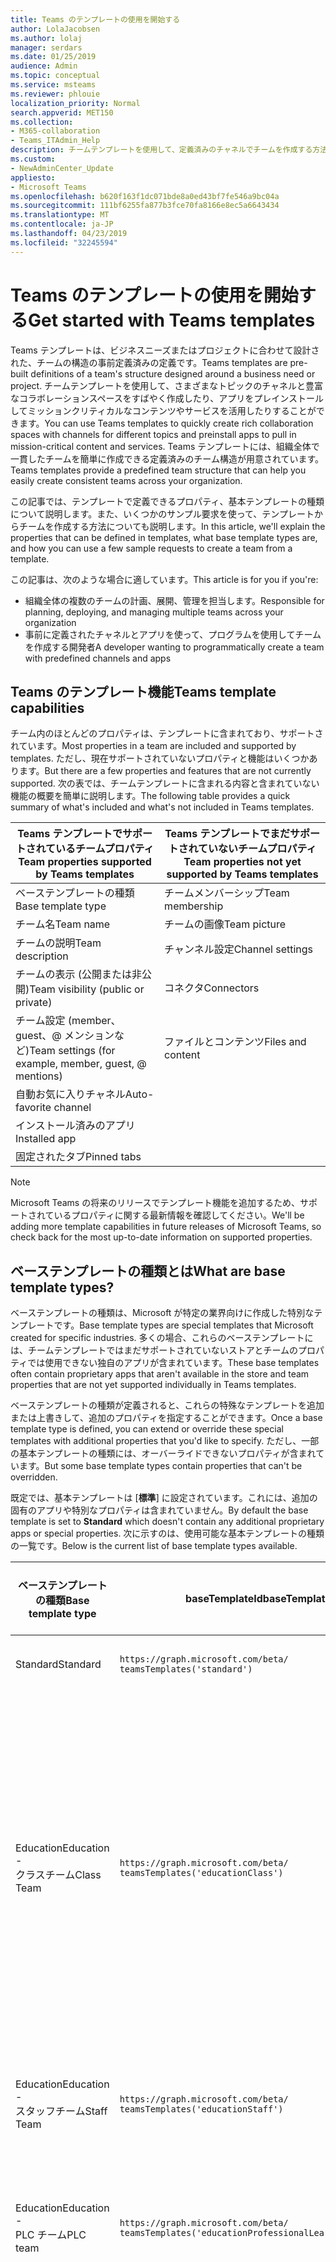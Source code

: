 ```yaml
---
title: Teams のテンプレートの使用を開始する
author: LolaJacobsen
ms.author: lolaj
manager: serdars
ms.date: 01/25/2019
audience: Admin
ms.topic: conceptual
ms.service: msteams
ms.reviewer: phlouie
localization_priority: Normal
search.appverid: MET150
ms.collection:
- M365-collaboration
- Teams_ITAdmin_Help
description: チームテンプレートを使用して、定義済みのチャネルでチームを作成する方法について説明します。
ms.custom:
- NewAdminCenter_Update
appliesto:
- Microsoft Teams
ms.openlocfilehash: b620f163f1dc071bde8a0ed43bf7fe546a9bc04a
ms.sourcegitcommit: 111bf6255fa877b3fce70fa8166e8ec5a6643434
ms.translationtype: MT
ms.contentlocale: ja-JP
ms.lasthandoff: 04/23/2019
ms.locfileid: "32245594"
---
```

# <a name="get-started-with-teams-templates"></a><span data-ttu-id="248df-103">Teams のテンプレートの使用を開始する</span><span class="sxs-lookup"><span data-stu-id="248df-103">Get started with Teams templates</span></span> 

<span data-ttu-id="248df-104">Teams テンプレートは、ビジネスニーズまたはプロジェクトに合わせて設計された、チームの構造の事前定義済みの定義です。</span><span class="sxs-lookup"><span data-stu-id="248df-104">Teams templates are pre-built definitions of a team's structure designed around a business need or project.</span></span> <span data-ttu-id="248df-105">チームテンプレートを使用して、さまざまなトピックのチャネルと豊富なコラボレーションスペースをすばやく作成したり、アプリをプレインストールしてミッションクリティカルなコンテンツやサービスを活用したりすることができます。</span><span class="sxs-lookup"><span data-stu-id="248df-105">You can use Teams templates to quickly create rich collaboration spaces with channels for different topics and preinstall apps to pull in mission-critical content and services.</span></span> <span data-ttu-id="248df-106">Teams テンプレートには、組織全体で一貫したチームを簡単に作成できる定義済みのチーム構造が用意されています。</span><span class="sxs-lookup"><span data-stu-id="248df-106">Teams templates provide a predefined team structure that can help you easily create consistent teams across your organization.</span></span> 

<span data-ttu-id="248df-107">この記事では、テンプレートで定義できるプロパティ、基本テンプレートの種類について説明します。また、いくつかのサンプル要求を使って、テンプレートからチームを作成する方法についても説明します。</span><span class="sxs-lookup"><span data-stu-id="248df-107">In this article, we'll explain the properties that can be defined in templates, what base template types are, and how you can use a few sample requests to create a team from a template.</span></span>
 
<span data-ttu-id="248df-108">この記事は、次のような場合に適しています。</span><span class="sxs-lookup"><span data-stu-id="248df-108">This article is for you if you're:</span></span>

- <span data-ttu-id="248df-109">組織全体の複数のチームの計画、展開、管理を担当します。</span><span class="sxs-lookup"><span data-stu-id="248df-109">Responsible for planning, deploying, and managing multiple teams across your organization</span></span><br>
- <span data-ttu-id="248df-110">事前に定義されたチャネルとアプリを使って、プログラムを使用してチームを作成する開発者</span><span class="sxs-lookup"><span data-stu-id="248df-110">A developer wanting to programmatically create a team with predefined channels and apps</span></span> 

## <a name="teams-template-capabilities"></a><span data-ttu-id="248df-111">Teams のテンプレート機能</span><span class="sxs-lookup"><span data-stu-id="248df-111">Teams template capabilities</span></span>

<span data-ttu-id="248df-112">チーム内のほとんどのプロパティは、テンプレートに含まれており、サポートされています。</span><span class="sxs-lookup"><span data-stu-id="248df-112">Most properties in a team are included and supported by templates.</span></span> <span data-ttu-id="248df-113">ただし、現在サポートされていないプロパティと機能はいくつかあります。</span><span class="sxs-lookup"><span data-stu-id="248df-113">But there are a few properties and features that are not currently supported.</span></span> <span data-ttu-id="248df-114">次の表では、チームテンプレートに含まれる内容と含まれていない機能の概要を簡単に説明します。</span><span class="sxs-lookup"><span data-stu-id="248df-114">The following table provides a quick summary of what's included and what's not included in Teams templates.</span></span>

| <span data-ttu-id="248df-115">**Teams テンプレートでサポートされているチームプロパティ**</span><span class="sxs-lookup"><span data-stu-id="248df-115">**Team properties supported by Teams templates**</span></span> | <span data-ttu-id="248df-116">**Teams テンプレートでまだサポートされていないチームプロパティ**</span><span class="sxs-lookup"><span data-stu-id="248df-116">**Team properties not yet supported by Teams templates**</span></span> |
| ------------------------------------------------ | -------------------------------------------------------- |
| <span data-ttu-id="248df-117">ベーステンプレートの種類</span><span class="sxs-lookup"><span data-stu-id="248df-117">Base template type</span></span> | <span data-ttu-id="248df-118">チームメンバーシップ</span><span class="sxs-lookup"><span data-stu-id="248df-118">Team membership</span></span> |
| <span data-ttu-id="248df-119">チーム名</span><span class="sxs-lookup"><span data-stu-id="248df-119">Team name</span></span> | <span data-ttu-id="248df-120">チームの画像</span><span class="sxs-lookup"><span data-stu-id="248df-120">Team picture</span></span> |
| <span data-ttu-id="248df-121">チームの説明</span><span class="sxs-lookup"><span data-stu-id="248df-121">Team description</span></span> | <span data-ttu-id="248df-122">チャンネル設定</span><span class="sxs-lookup"><span data-stu-id="248df-122">Channel settings</span></span> |
| <span data-ttu-id="248df-123">チームの表示 (公開または非公開)</span><span class="sxs-lookup"><span data-stu-id="248df-123">Team visibility (public or private)</span></span> | <span data-ttu-id="248df-124">コネクタ</span><span class="sxs-lookup"><span data-stu-id="248df-124">Connectors</span></span> |
| <span data-ttu-id="248df-125">チーム設定 (member、guest、@ メンションなど)</span><span class="sxs-lookup"><span data-stu-id="248df-125">Team settings (for example, member, guest, @ mentions)</span></span> | <span data-ttu-id="248df-126">ファイルとコンテンツ</span><span class="sxs-lookup"><span data-stu-id="248df-126">Files and content</span></span> |
| <span data-ttu-id="248df-127">自動お気に入りチャネル</span><span class="sxs-lookup"><span data-stu-id="248df-127">Auto-favorite channel</span></span> | |
| <span data-ttu-id="248df-128">インストール済みのアプリ</span><span class="sxs-lookup"><span data-stu-id="248df-128">Installed app</span></span> | |
| <span data-ttu-id="248df-129">固定されたタブ</span><span class="sxs-lookup"><span data-stu-id="248df-129">Pinned tabs</span></span> | | 

> [!NOTE]
> <span data-ttu-id="248df-130">Microsoft Teams の将来のリリースでテンプレート機能を追加するため、サポートされているプロパティに関する最新情報を確認してください。</span><span class="sxs-lookup"><span data-stu-id="248df-130">We'll be adding more template capabilities in future releases of Microsoft Teams, so check back for the most up-to-date information on supported properties.</span></span>

## <a name="what-are-base-template-types"></a><span data-ttu-id="248df-131">ベーステンプレートの種類とは</span><span class="sxs-lookup"><span data-stu-id="248df-131">What are base template types?</span></span>

<span data-ttu-id="248df-132">ベーステンプレートの種類は、Microsoft が特定の業界向けに作成した特別なテンプレートです。</span><span class="sxs-lookup"><span data-stu-id="248df-132">Base template types are special templates that Microsoft created for specific industries.</span></span> <span data-ttu-id="248df-133">多くの場合、これらのベーステンプレートには、チームテンプレートではまだサポートされていないストアとチームのプロパティでは使用できない独自のアプリが含まれています。</span><span class="sxs-lookup"><span data-stu-id="248df-133">These base templates often contain proprietary apps that aren't available in the store and team properties that are not yet supported individually in Teams templates.</span></span>

<span data-ttu-id="248df-134">ベーステンプレートの種類が定義されると、これらの特殊なテンプレートを追加または上書きして、追加のプロパティを指定することができます。</span><span class="sxs-lookup"><span data-stu-id="248df-134">Once a base template type is defined, you can extend or override these special templates with additional properties that you'd like to specify.</span></span> <span data-ttu-id="248df-135">ただし、一部の基本テンプレートの種類には、オーバーライドできないプロパティが含まれています。</span><span class="sxs-lookup"><span data-stu-id="248df-135">But some base template types contain properties that can't be overridden.</span></span> 

<span data-ttu-id="248df-136">既定では、基本テンプレートは [**標準**] に設定されています。これには、追加の固有のアプリや特別なプロパティは含まれていません。</span><span class="sxs-lookup"><span data-stu-id="248df-136">By default the base template is set to **Standard** which doesn't contain any additional proprietary apps or special properties.</span></span> <span data-ttu-id="248df-137">次に示すのは、使用可能な基本テンプレートの種類の一覧です。</span><span class="sxs-lookup"><span data-stu-id="248df-137">Below is the current list of base template types available.</span></span>

| <span data-ttu-id="248df-138">ベーステンプレートの種類</span><span class="sxs-lookup"><span data-stu-id="248df-138">Base template type</span></span> | <span data-ttu-id="248df-139">baseTemplateId</span><span class="sxs-lookup"><span data-stu-id="248df-139">baseTemplateId</span></span> | <span data-ttu-id="248df-140">この基本テンプレートに含まれるプロパティ</span><span class="sxs-lookup"><span data-stu-id="248df-140">Properties that come with this base template</span></span> |
| ------------------ | -------------- | ----------------------------------------------------- |
| <span data-ttu-id="248df-141">Standard</span><span class="sxs-lookup"><span data-stu-id="248df-141">Standard</span></span> | `https://graph.microsoft.com/beta/`<br>`teamsTemplates('standard')` | <span data-ttu-id="248df-142">追加のアプリとプロパティはありません</span><span class="sxs-lookup"><span data-stu-id="248df-142">No additional apps and properties</span></span> |
| <span data-ttu-id="248df-143">Education</span><span class="sxs-lookup"><span data-stu-id="248df-143">Education -</span></span><br><span data-ttu-id="248df-144">クラスチーム</span><span class="sxs-lookup"><span data-stu-id="248df-144">Class Team</span></span> | `https://graph.microsoft.com/beta/`<br>`teamsTemplates('educationClass')` | <span data-ttu-id="248df-145">アプリ</span><span class="sxs-lookup"><span data-stu-id="248df-145">Apps:</span></span><ul><li><span data-ttu-id="248df-146">OneNote Class Notebook ( **[全般**] タブに固定されています)</span><span class="sxs-lookup"><span data-stu-id="248df-146">OneNote Class Notebook (pinned to the **General** tab)</span></span> </li><li><span data-ttu-id="248df-147">課題アプリ ( **[全般**] タブに固定されています)</span><span class="sxs-lookup"><span data-stu-id="248df-147">Assignments app (pinned to the **General** tab)</span></span></li></ul> <span data-ttu-id="248df-148">チームのプロパティ:</span><span class="sxs-lookup"><span data-stu-id="248df-148">Team properties:</span></span><ul><li><span data-ttu-id="248df-149">チームの表示が**HiddenMembership**に設定されている (上書きできない)</span><span class="sxs-lookup"><span data-stu-id="248df-149">Team visibility set to **HiddenMembership** (cannot be overridden)</span></span></li></ul> |
| <span data-ttu-id="248df-150">Education</span><span class="sxs-lookup"><span data-stu-id="248df-150">Education -</span></span><br><span data-ttu-id="248df-151">スタッフチーム</span><span class="sxs-lookup"><span data-stu-id="248df-151">Staff Team</span></span> | `https://graph.microsoft.com/beta/`<br>`teamsTemplates('educationStaff')` | <span data-ttu-id="248df-152">アプリ</span><span class="sxs-lookup"><span data-stu-id="248df-152">Apps:</span></span><ul><li><span data-ttu-id="248df-153">OneNote スタッフノートブック ( **[全般**] タブに固定されています)</span><span class="sxs-lookup"><span data-stu-id="248df-153">OneNote Staff Notebook (pinned to the **General** tab)</span></span></li></ul> |
|<span data-ttu-id="248df-154">Education</span><span class="sxs-lookup"><span data-stu-id="248df-154">Education -</span></span><br><span data-ttu-id="248df-155">PLC チーム</span><span class="sxs-lookup"><span data-stu-id="248df-155">PLC team</span></span> |`https://graph.microsoft.com/beta/`<br>`teamsTemplates('educationProfessionalLearningCommunity')` | <span data-ttu-id="248df-156">アプリ</span><span class="sxs-lookup"><span data-stu-id="248df-156">Apps:</span></span><ul><li><span data-ttu-id="248df-157">OneNote PLC ノートブック ( **[全般**] タブに固定されています)</span><span class="sxs-lookup"><span data-stu-id="248df-157">OneNote PLC Notebook (pinned to the **General** tab)</span></span></ul></li>|
| <span data-ttu-id="248df-158">向け</span><span class="sxs-lookup"><span data-stu-id="248df-158">Retail -</span></span><br><span data-ttu-id="248df-159">ストア</span><span class="sxs-lookup"><span data-stu-id="248df-159">Store</span></span> | `https://graph.microsoft.com/beta/`<br>`teamsTemplates('retailStore')` | <span data-ttu-id="248df-160">チャネル</span><span class="sxs-lookup"><span data-stu-id="248df-160">Channels:</span></span><ul><li><span data-ttu-id="248df-161">シフトハンド</span><span class="sxs-lookup"><span data-stu-id="248df-161">Shift handoff</span></span></li><li><span data-ttu-id="248df-162">意欲</span><span class="sxs-lookup"><span data-stu-id="248df-162">Learning</span></span></li></ul><span data-ttu-id="248df-163">チームのプロパティ</span><span class="sxs-lookup"><span data-stu-id="248df-163">Team properties</span></span><ul><li><span data-ttu-id="248df-164">チームの表示がパブリックに設定</span><span class="sxs-lookup"><span data-stu-id="248df-164">Team visibility set to Public</span></span></li></ul><span data-ttu-id="248df-165">メンバーの権限</span><span class="sxs-lookup"><span data-stu-id="248df-165">Member permissions</span></span><ul><li><span data-ttu-id="248df-166">メンバーがチャネルを作成、更新、または削除できないようにする</span><span class="sxs-lookup"><span data-stu-id="248df-166">Prevent members from creating, updating, or removing channels</span></span></li><li><span data-ttu-id="248df-167">メンバーがアプリを追加または削除できないようにする</span><span class="sxs-lookup"><span data-stu-id="248df-167">Prevent members from adding or removing apps</span></span></li><li><span data-ttu-id="248df-168">メンバーがコネクタを作成、更新、または削除できないようにする</span><span class="sxs-lookup"><span data-stu-id="248df-168">Prevent members from creating, updating, or removing connectors</span></span></li></ul> |
| <span data-ttu-id="248df-169">向け</span><span class="sxs-lookup"><span data-stu-id="248df-169">Retail -</span></span><br><span data-ttu-id="248df-170">上司との共同作業</span><span class="sxs-lookup"><span data-stu-id="248df-170">Manager collaboration</span></span> | `https://graph.microsoft.com/beta/`<br>`teamsTemplates('retailManagerCollaboration')` | <span data-ttu-id="248df-171">チャネル</span><span class="sxs-lookup"><span data-stu-id="248df-171">Channels:</span></span><ul><li><span data-ttu-id="248df-172">シフトハンド</span><span class="sxs-lookup"><span data-stu-id="248df-172">Shift handoff</span></span></li><li><span data-ttu-id="248df-173">意欲</span><span class="sxs-lookup"><span data-stu-id="248df-173">Learning</span></span></li></ul><span data-ttu-id="248df-174">チームのプロパティ:</span><span class="sxs-lookup"><span data-stu-id="248df-174">Team properties:</span></span><ul><li><span data-ttu-id="248df-175">チームの表示はプライベートに設定</span><span class="sxs-lookup"><span data-stu-id="248df-175">Team visibility set to Private</span></span></li></ul><span data-ttu-id="248df-176">メンバーの権限:</span><span class="sxs-lookup"><span data-stu-id="248df-176">Member permissions:</span></span><ul><li><span data-ttu-id="248df-177">メンバーがチャネルを作成、更新、または削除できないようにする</span><span class="sxs-lookup"><span data-stu-id="248df-177">Prevent members from creating, updating, or removing channels</span></span></li><li><span data-ttu-id="248df-178">メンバーがアプリを追加または削除できないようにする</span><span class="sxs-lookup"><span data-stu-id="248df-178">Prevent members from adding or removing apps</span></span></li><li><span data-ttu-id="248df-179">メンバーがコネクタを作成、更新、または削除できないようにする</span><span class="sxs-lookup"><span data-stu-id="248df-179">Prevent members from creating, updating, or removing connectors</span></span></li></ul>|
| <span data-ttu-id="248df-180">ヘルス</span><span class="sxs-lookup"><span data-stu-id="248df-180">Healthcare -</span></span><br><span data-ttu-id="248df-181">ワード</span><span class="sxs-lookup"><span data-stu-id="248df-181">Ward</span></span> |`https://graph.microsoft.com/beta/`<br>`teamsTemplates('healthcareWard')` |<span data-ttu-id="248df-182">チャネル</span><span class="sxs-lookup"><span data-stu-id="248df-182">Channels:</span></span> <ul><li><span data-ttu-id="248df-183">お知らせ\*</span><span class="sxs-lookup"><span data-stu-id="248df-183">Announcements\*</span></span></li><li><span data-ttu-id="248df-184">Huddles\*</span><span class="sxs-lookup"><span data-stu-id="248df-184">Huddles\*</span></span></li><li><span data-ttu-id="248df-185">切り下げ</span><span class="sxs-lookup"><span data-stu-id="248df-185">Rounds</span></span></li><li><span data-ttu-id="248df-186">割り当てる\*</span><span class="sxs-lookup"><span data-stu-id="248df-186">Staffing\*</span></span></li><li><span data-ttu-id="248df-187">トレーニング\*</span><span class="sxs-lookup"><span data-stu-id="248df-187">Training\*</span></span></li></ul><span data-ttu-id="248df-188">\*自動お気に入りチャネル</span><span class="sxs-lookup"><span data-stu-id="248df-188">\*Auto-favorited channels</span></span> |
|<span data-ttu-id="248df-189">ヘルス</span><span class="sxs-lookup"><span data-stu-id="248df-189">Healthcare -</span></span><br><span data-ttu-id="248df-190">所在</span><span class="sxs-lookup"><span data-stu-id="248df-190">Hospital</span></span> | `https://graph.microsoft.com/beta/`<br>`teamsTemplates('healthcareHospital')` |<span data-ttu-id="248df-191">チャネル</span><span class="sxs-lookup"><span data-stu-id="248df-191">Channels:</span></span><ul><li><span data-ttu-id="248df-192">お知らせ\*</span><span class="sxs-lookup"><span data-stu-id="248df-192">Announcements\*</span></span></li><li><span data-ttu-id="248df-193">コン\*</span><span class="sxs-lookup"><span data-stu-id="248df-193">Compliance\*</span></span></li><li><span data-ttu-id="248df-194">Custodial</span><span class="sxs-lookup"><span data-stu-id="248df-194">Custodial</span></span></li><li><span data-ttu-id="248df-195">人事</span><span class="sxs-lookup"><span data-stu-id="248df-195">Human Resources</span></span></li></li><li><span data-ttu-id="248df-196">薬</span><span class="sxs-lookup"><span data-stu-id="248df-196">Pharmacy</span></span></li></ul><span data-ttu-id="248df-197">\*自動お気に入りチャネル</span><span class="sxs-lookup"><span data-stu-id="248df-197">\*Auto-favorited channel</span></span>|
|||

> [!NOTE]
> <span data-ttu-id="248df-198">Microsoft Teams の将来のリリースでは、より基本的なテンプレートの種類を追加するため、サポートされているプロパティについて、最新の情報を確認してください。</span><span class="sxs-lookup"><span data-stu-id="248df-198">We'll be adding more base template types in future releases of Microsoft Teams, so check back for the most up-to-date information on supported properties.</span></span>


## <a name="related-topics"></a><span data-ttu-id="248df-199">関連トピック</span><span class="sxs-lookup"><span data-stu-id="248df-199">Related topics</span></span>

- <span data-ttu-id="248df-200">[チームを作成する](https://docs.microsoft.com/graph/api/team-post?view=graph-rest-beta)(プレビュー中)</span><span class="sxs-lookup"><span data-stu-id="248df-200">[Create team](https://docs.microsoft.com/graph/api/team-post?view=graph-rest-beta) (in preview)</span></span>
- [<span data-ttu-id="248df-201">新規-チーム</span><span class="sxs-lookup"><span data-stu-id="248df-201">New-Team</span></span>](https://docs.microsoft.com/powershell/module/teams/New-Team?view=teams-ps)
- [<span data-ttu-id="248df-202">Microsoft Teams の管理者トレーニング</span><span class="sxs-lookup"><span data-stu-id="248df-202">Admin training for Microsoft Teams</span></span>](itadmin-readiness.md)
- [<span data-ttu-id="248df-203">小売店向けテンプレートでTeamsを始めましょう</span><span class="sxs-lookup"><span data-stu-id="248df-203">Get started with Retail Teams templates</span></span>](get-started-with-retail-teams-templates.md)
- [<span data-ttu-id="248df-204">医療関係組織向けテンプレートでTeamsを始めましょう</span><span class="sxs-lookup"><span data-stu-id="248df-204">Get started with Teams templates for Healthcare organizations</span></span>](expand-teams-across-your-org/healthcare/healthcare-templates.md)
